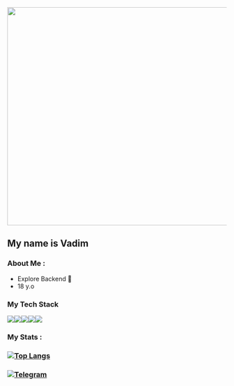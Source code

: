<div align="center">
  <img src="https://media3.giphy.com/media/4Cpgf1zzMMy4w/giphy.gif?cid=ecf05e47ylrqhsah1j1fp3a9brcnbsln689vjxc13ap2l4lt&rid=giphy.gif&ct=g" width="700" height ="500"/>
</div>

##                                               My name is Vadim
###  About Me :

- Explore Backend 🧠
- 18 y.o
###   My Tech Stack
<img src="https://img.shields.io/badge/Python-191970?style=for-the-badge&logo=Python&logoColor=yellow"/><img src="https://img.shields.io/badge/Django-013220?style=for-the-badge&logo=Django&logoColor=white"/><img src="https://img.shields.io/badge/Rust-black?style=for-the-badge&logo=rust&logoColor=red"/><img src="https://img.shields.io/badge/Actix-white?style=for-the-badge&logo=actix&logoColor=black"/><img src="https://img.shields.io/badge/FastApi-blue?style=for-the-badge&logo=Fastapi&logoColor=green"/>
### My Stats :
### [![Top Langs](https://github-readme-stats.vercel.app/api/top-langs/?username=Saantej&layout=compact&theme=dark)](https://github.com/anuraghazra/github-readme-stats)



### [![Telegram](https://img.shields.io/badge/-Telegram-42AAFF?style=for-the-badge&logo=telegram&logoColor=black)](https://t.me/santejka)

